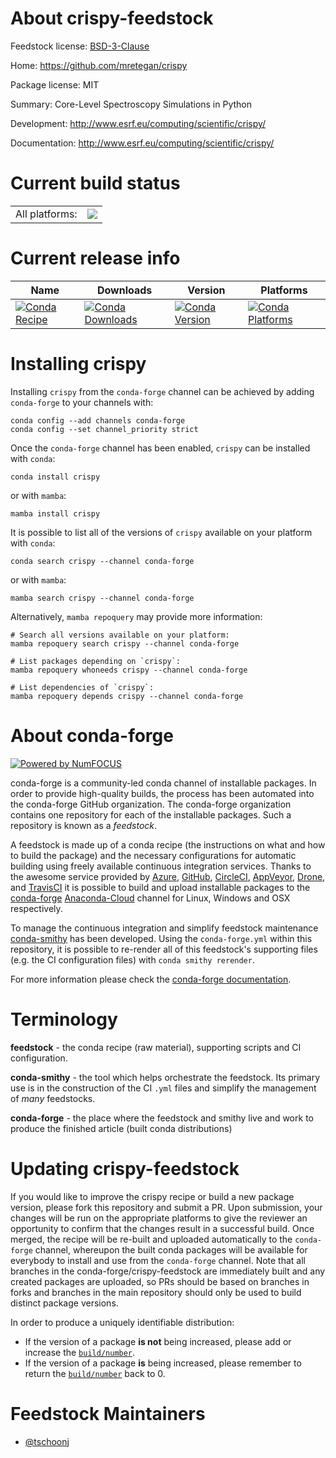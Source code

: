 About crispy-feedstock
======================

Feedstock license: [BSD-3-Clause](https://github.com/conda-forge/crispy-feedstock/blob/main/LICENSE.txt)

Home: https://github.com/mretegan/crispy

Package license: MIT

Summary: Core-Level Spectroscopy Simulations in Python

Development: http://www.esrf.eu/computing/scientific/crispy/

Documentation: http://www.esrf.eu/computing/scientific/crispy/

Current build status
====================


<table><tr><td>All platforms:</td>
    <td>
      <a href="https://dev.azure.com/conda-forge/feedstock-builds/_build/latest?definitionId=7002&branchName=main">
        <img src="https://dev.azure.com/conda-forge/feedstock-builds/_apis/build/status/crispy-feedstock?branchName=main">
      </a>
    </td>
  </tr>
</table>

Current release info
====================

| Name | Downloads | Version | Platforms |
| --- | --- | --- | --- |
| [![Conda Recipe](https://img.shields.io/badge/recipe-crispy-green.svg)](https://anaconda.org/conda-forge/crispy) | [![Conda Downloads](https://img.shields.io/conda/dn/conda-forge/crispy.svg)](https://anaconda.org/conda-forge/crispy) | [![Conda Version](https://img.shields.io/conda/vn/conda-forge/crispy.svg)](https://anaconda.org/conda-forge/crispy) | [![Conda Platforms](https://img.shields.io/conda/pn/conda-forge/crispy.svg)](https://anaconda.org/conda-forge/crispy) |

Installing crispy
=================

Installing `crispy` from the `conda-forge` channel can be achieved by adding `conda-forge` to your channels with:

```
conda config --add channels conda-forge
conda config --set channel_priority strict
```

Once the `conda-forge` channel has been enabled, `crispy` can be installed with `conda`:

```
conda install crispy
```

or with `mamba`:

```
mamba install crispy
```

It is possible to list all of the versions of `crispy` available on your platform with `conda`:

```
conda search crispy --channel conda-forge
```

or with `mamba`:

```
mamba search crispy --channel conda-forge
```

Alternatively, `mamba repoquery` may provide more information:

```
# Search all versions available on your platform:
mamba repoquery search crispy --channel conda-forge

# List packages depending on `crispy`:
mamba repoquery whoneeds crispy --channel conda-forge

# List dependencies of `crispy`:
mamba repoquery depends crispy --channel conda-forge
```


About conda-forge
=================

[![Powered by
NumFOCUS](https://img.shields.io/badge/powered%20by-NumFOCUS-orange.svg?style=flat&colorA=E1523D&colorB=007D8A)](https://numfocus.org)

conda-forge is a community-led conda channel of installable packages.
In order to provide high-quality builds, the process has been automated into the
conda-forge GitHub organization. The conda-forge organization contains one repository
for each of the installable packages. Such a repository is known as a *feedstock*.

A feedstock is made up of a conda recipe (the instructions on what and how to build
the package) and the necessary configurations for automatic building using freely
available continuous integration services. Thanks to the awesome service provided by
[Azure](https://azure.microsoft.com/en-us/services/devops/), [GitHub](https://github.com/),
[CircleCI](https://circleci.com/), [AppVeyor](https://www.appveyor.com/),
[Drone](https://cloud.drone.io/welcome), and [TravisCI](https://travis-ci.com/)
it is possible to build and upload installable packages to the
[conda-forge](https://anaconda.org/conda-forge) [Anaconda-Cloud](https://anaconda.org/)
channel for Linux, Windows and OSX respectively.

To manage the continuous integration and simplify feedstock maintenance
[conda-smithy](https://github.com/conda-forge/conda-smithy) has been developed.
Using the ``conda-forge.yml`` within this repository, it is possible to re-render all of
this feedstock's supporting files (e.g. the CI configuration files) with ``conda smithy rerender``.

For more information please check the [conda-forge documentation](https://conda-forge.org/docs/).

Terminology
===========

**feedstock** - the conda recipe (raw material), supporting scripts and CI configuration.

**conda-smithy** - the tool which helps orchestrate the feedstock.
                   Its primary use is in the construction of the CI ``.yml`` files
                   and simplify the management of *many* feedstocks.

**conda-forge** - the place where the feedstock and smithy live and work to
                  produce the finished article (built conda distributions)


Updating crispy-feedstock
=========================

If you would like to improve the crispy recipe or build a new
package version, please fork this repository and submit a PR. Upon submission,
your changes will be run on the appropriate platforms to give the reviewer an
opportunity to confirm that the changes result in a successful build. Once
merged, the recipe will be re-built and uploaded automatically to the
`conda-forge` channel, whereupon the built conda packages will be available for
everybody to install and use from the `conda-forge` channel.
Note that all branches in the conda-forge/crispy-feedstock are
immediately built and any created packages are uploaded, so PRs should be based
on branches in forks and branches in the main repository should only be used to
build distinct package versions.

In order to produce a uniquely identifiable distribution:
 * If the version of a package **is not** being increased, please add or increase
   the [``build/number``](https://docs.conda.io/projects/conda-build/en/latest/resources/define-metadata.html#build-number-and-string).
 * If the version of a package **is** being increased, please remember to return
   the [``build/number``](https://docs.conda.io/projects/conda-build/en/latest/resources/define-metadata.html#build-number-and-string)
   back to 0.

Feedstock Maintainers
=====================

* [@tschoonj](https://github.com/tschoonj/)

